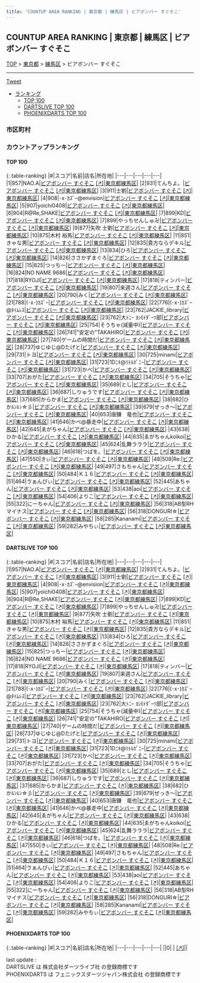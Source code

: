 ```yaml
---
title: 'COUNTUP AREA RANKING | 東京都 | 練馬区 | ビアボンバー すぐそこ'
---
```

## COUNTUP AREA RANKING | 東京都 | 練馬区 | ビアボンバー すぐそこ

[TOP](/darts/rank/) > [東京都](/darts/rank/東京都/) > [練馬区](/darts/rank/東京都/練馬区/) > ビアボンバー すぐそこ

___

<a href="https://twitter.com/share?ref_src=twsrc%5Etfw" data-text="COUNTUP AREA RANKING | 東京都練馬区ビアボンバー すぐそこ" class="twitter-share-button" data-hashtags="DARTSLIVE,PHOENIXDARTS,darts,ダーツ" data-show-count="false">Tweet</a>

* [ランキング](#カウントアップランキング)
    * [TOP 100](#top-100)
    * [DARTSLIVE TOP 100](#dartslive-top-100)
    * [PHOENIXDARTS TOP 100](#phoenixdarts-top-100)

### 市区町村

<ul>

</ul>

### カウントアップランキング

#### TOP 100



{:.table-ranking}
|#|スコア|名前|店名|所在地|
|---|---|---|---|---|
|1|957|<span class="rank-name-dl">NAO.A</span>|<a href="/darts/rank/shops/3293f49c7e494a455f9f3321c1147265.html">ビアボンバー すぐそこ</a> <a href="https://search.dartslive.com/jp/shop/3293f49c7e494a455f9f3321c1147265">[↗]</a>|<a href="/darts/rank/東京都/練馬区">東京都練馬区</a>|
|2|931|<span class="rank-name-dl">てんちよ。</span>|<a href="/darts/rank/shops/3293f49c7e494a455f9f3321c1147265.html">ビアボンバー すぐそこ</a> <a href="https://search.dartslive.com/jp/shop/3293f49c7e494a455f9f3321c1147265">[↗]</a>|<a href="/darts/rank/東京都/練馬区">東京都練馬区</a>|
|3|911|<span class="rank-name-dl">士劉</span>|<a href="/darts/rank/shops/3293f49c7e494a455f9f3321c1147265.html">ビアボンバー すぐそこ</a> <a href="https://search.dartslive.com/jp/shop/3293f49c7e494a455f9f3321c1147265">[↗]</a>|<a href="/darts/rank/東京都/練馬区">東京都練馬区</a>|
|4|908|<span class="rank-name-dl">･x･ｶｽﾞｰ@envision</span>|<a href="/darts/rank/shops/3293f49c7e494a455f9f3321c1147265.html">ビアボンバー すぐそこ</a> <a href="https://search.dartslive.com/jp/shop/3293f49c7e494a455f9f3321c1147265">[↗]</a>|<a href="/darts/rank/東京都/練馬区">東京都練馬区</a>|
|5|907|<span class="rank-name-dl">yoichi0408</span>|<a href="/darts/rank/shops/3293f49c7e494a455f9f3321c1147265.html">ビアボンバー すぐそこ</a> <a href="https://search.dartslive.com/jp/shop/3293f49c7e494a455f9f3321c1147265">[↗]</a>|<a href="/darts/rank/東京都/練馬区">東京都練馬区</a>|
|6|904|<span class="rank-name-dl">R@Re,SHAKE</span>|<a href="/darts/rank/shops/3293f49c7e494a455f9f3321c1147265.html">ビアボンバー すぐそこ</a> <a href="https://search.dartslive.com/jp/shop/3293f49c7e494a455f9f3321c1147265">[↗]</a>|<a href="/darts/rank/東京都/練馬区">東京都練馬区</a>|
|7|899|<span class="rank-name-dl">KD</span>|<a href="/darts/rank/shops/3293f49c7e494a455f9f3321c1147265.html">ビアボンバー すぐそこ</a> <a href="https://search.dartslive.com/jp/shop/3293f49c7e494a455f9f3321c1147265">[↗]</a>|<a href="/darts/rank/東京都/練馬区">東京都練馬区</a>|
|7|899|<span class="rank-name-dl">やっちせんしゅ卍</span>|<a href="/darts/rank/shops/3293f49c7e494a455f9f3321c1147265.html">ビアボンバー すぐそこ</a> <a href="https://search.dartslive.com/jp/shop/3293f49c7e494a455f9f3321c1147265">[↗]</a>|<a href="/darts/rank/東京都/練馬区">東京都練馬区</a>|
|9|877|<span class="rank-name-dl">矢吹 士劉</span>|<a href="/darts/rank/shops/3293f49c7e494a455f9f3321c1147265.html">ビアボンバー すぐそこ</a> <a href="https://search.dartslive.com/jp/shop/3293f49c7e494a455f9f3321c1147265">[↗]</a>|<a href="/darts/rank/東京都/練馬区">東京都練馬区</a>|
|10|875|<span class="rank-name-dl">木村 裕馬</span>|<a href="/darts/rank/shops/3293f49c7e494a455f9f3321c1147265.html">ビアボンバー すぐそこ</a> <a href="https://search.dartslive.com/jp/shop/3293f49c7e494a455f9f3321c1147265">[↗]</a>|<a href="/darts/rank/東京都/練馬区">東京都練馬区</a>|
|11|851|<span class="rank-name-dl">きゃな男</span>|<a href="/darts/rank/shops/3293f49c7e494a455f9f3321c1147265.html">ビアボンバー すぐそこ</a> <a href="https://search.dartslive.com/jp/shop/3293f49c7e494a455f9f3321c1147265">[↗]</a>|<a href="/darts/rank/東京都/練馬区">東京都練馬区</a>|
|12|835|<span class="rank-name-dl">貴方ならデキル</span>|<a href="/darts/rank/shops/3293f49c7e494a455f9f3321c1147265.html">ビアボンバー すぐそこ</a> <a href="https://search.dartslive.com/jp/shop/3293f49c7e494a455f9f3321c1147265">[↗]</a>|<a href="/darts/rank/東京都/練馬区">東京都練馬区</a>|
|13|834|<span class="rank-name-dl">ひろ</span>|<a href="/darts/rank/shops/3293f49c7e494a455f9f3321c1147265.html">ビアボンバー すぐそこ</a> <a href="https://search.dartslive.com/jp/shop/3293f49c7e494a455f9f3321c1147265">[↗]</a>|<a href="/darts/rank/東京都/練馬区">東京都練馬区</a>|
|14|826|<span class="rank-name-dl">ささかずまぐろ</span>|<a href="/darts/rank/shops/3293f49c7e494a455f9f3321c1147265.html">ビアボンバー すぐそこ</a> <a href="https://search.dartslive.com/jp/shop/3293f49c7e494a455f9f3321c1147265">[↗]</a>|<a href="/darts/rank/東京都/練馬区">東京都練馬区</a>|
|15|825|<span class="rank-name-dl">つっちー</span>|<a href="/darts/rank/shops/3293f49c7e494a455f9f3321c1147265.html">ビアボンバー すぐそこ</a> <a href="https://search.dartslive.com/jp/shop/3293f49c7e494a455f9f3321c1147265">[↗]</a>|<a href="/darts/rank/東京都/練馬区">東京都練馬区</a>|
|16|824|<span class="rank-name-dl">NO NAME 9686</span>|<a href="/darts/rank/shops/3293f49c7e494a455f9f3321c1147265.html">ビアボンバー すぐそこ</a> <a href="https://search.dartslive.com/jp/shop/3293f49c7e494a455f9f3321c1147265">[↗]</a>|<a href="/darts/rank/東京都/練馬区">東京都練馬区</a>|
|17|818|<span class="rank-name-dl">RYOJI</span>|<a href="/darts/rank/shops/3293f49c7e494a455f9f3321c1147265.html">ビアボンバー すぐそこ</a> <a href="https://search.dartslive.com/jp/shop/3293f49c7e494a455f9f3321c1147265">[↗]</a>|<a href="/darts/rank/東京都/練馬区">東京都練馬区</a>|
|17|818|<span class="rank-name-dl">ティンバー</span>|<a href="/darts/rank/shops/3293f49c7e494a455f9f3321c1147265.html">ビアボンバー すぐそこ</a> <a href="https://search.dartslive.com/jp/shop/3293f49c7e494a455f9f3321c1147265">[↗]</a>|<a href="/darts/rank/東京都/練馬区">東京都練馬区</a>|
|19|807|<span class="rank-name-dl">来週さん</span>|<a href="/darts/rank/shops/3293f49c7e494a455f9f3321c1147265.html">ビアボンバー すぐそこ</a> <a href="https://search.dartslive.com/jp/shop/3293f49c7e494a455f9f3321c1147265">[↗]</a>|<a href="/darts/rank/東京都/練馬区">東京都練馬区</a>|
|20|790|<span class="rank-name-dl">みく</span>|<a href="/darts/rank/shops/3293f49c7e494a455f9f3321c1147265.html">ビアボンバー すぐそこ</a> <a href="https://search.dartslive.com/jp/shop/3293f49c7e494a455f9f3321c1147265">[↗]</a>|<a href="/darts/rank/東京都/練馬区">東京都練馬区</a>|
|21|788|<span class="rank-name-dl">(･x･)ｶｽﾞｰ</span>|<a href="/darts/rank/shops/3293f49c7e494a455f9f3321c1147265.html">ビアボンバー すぐそこ</a> <a href="https://search.dartslive.com/jp/shop/3293f49c7e494a455f9f3321c1147265">[↗]</a>|<a href="/darts/rank/東京都/練馬区">東京都練馬区</a>|
|22|776|<span class="rank-name-dl">(･x･)ｶｽﾞｰ@ﾀｲﾑﾚｽ</span>|<a href="/darts/rank/shops/3293f49c7e494a455f9f3321c1147265.html">ビアボンバー すぐそこ</a> <a href="https://search.dartslive.com/jp/shop/3293f49c7e494a455f9f3321c1147265">[↗]</a>|<a href="/darts/rank/東京都/練馬区">東京都練馬区</a>|
|23|762|<span class="rank-name-dl">JACKIE_library</span>|<a href="/darts/rank/shops/3293f49c7e494a455f9f3321c1147265.html">ビアボンバー すぐそこ</a> <a href="https://search.dartslive.com/jp/shop/3293f49c7e494a455f9f3321c1147265">[↗]</a>|<a href="/darts/rank/東京都/練馬区">東京都練馬区</a>|
|23|762|<span class="rank-name-dl">大ﾄﾆｰ ﾖｼﾓﾄﾀﾞｰﾂ部</span>|<a href="/darts/rank/shops/3293f49c7e494a455f9f3321c1147265.html">ビアボンバー すぐそこ</a> <a href="https://search.dartslive.com/jp/shop/3293f49c7e494a455f9f3321c1147265">[↗]</a>|<a href="/darts/rank/東京都/練馬区">東京都練馬区</a>|
|25|754|<span class="rank-name-dl">そうちゃ(減量中)</span>|<a href="/darts/rank/shops/3293f49c7e494a455f9f3321c1147265.html">ビアボンバー すぐそこ</a> <a href="https://search.dartslive.com/jp/shop/3293f49c7e494a455f9f3321c1147265">[↗]</a>|<a href="/darts/rank/東京都/練馬区">東京都練馬区</a>|
|26|741|<span class="rank-name-dl">&quot;安定の&quot;TAKAHIRO</span>|<a href="/darts/rank/shops/3293f49c7e494a455f9f3321c1147265.html">ビアボンバー すぐそこ</a> <a href="https://search.dartslive.com/jp/shop/3293f49c7e494a455f9f3321c1147265">[↗]</a>|<a href="/darts/rank/東京都/練馬区">東京都練馬区</a>|
|27|740|<span class="rank-name-dl">ゲームの時間だ</span>|<a href="/darts/rank/shops/3293f49c7e494a455f9f3321c1147265.html">ビアボンバー すぐそこ</a> <a href="https://search.dartslive.com/jp/shop/3293f49c7e494a455f9f3321c1147265">[↗]</a>|<a href="/darts/rank/東京都/練馬区">東京都練馬区</a>|
|28|737|<span class="rank-name-dl">ゆじゆじ@Dたげと</span>|<a href="/darts/rank/shops/3293f49c7e494a455f9f3321c1147265.html">ビアボンバー すぐそこ</a> <a href="https://search.dartslive.com/jp/shop/3293f49c7e494a455f9f3321c1147265">[↗]</a>|<a href="/darts/rank/東京都/練馬区">東京都練馬区</a>|
|29|731|<span class="rank-name-dl">トヨ</span>|<a href="/darts/rank/shops/3293f49c7e494a455f9f3321c1147265.html">ビアボンバー すぐそこ</a> <a href="https://search.dartslive.com/jp/shop/3293f49c7e494a455f9f3321c1147265">[↗]</a>|<a href="/darts/rank/東京都/練馬区">東京都練馬区</a>|
|30|725|<span class="rank-name-dl">minami</span>|<a href="/darts/rank/shops/3293f49c7e494a455f9f3321c1147265.html">ビアボンバー すぐそこ</a> <a href="https://search.dartslive.com/jp/shop/3293f49c7e494a455f9f3321c1147265">[↗]</a>|<a href="/darts/rank/東京都/練馬区">東京都練馬区</a>|
|31|723|<span class="rank-name-dl">1Dﾆｷ@ﾘﾄﾙﾎﾟﾆｰ</span>|<a href="/darts/rank/shops/3293f49c7e494a455f9f3321c1147265.html">ビアボンバー すぐそこ</a> <a href="https://search.dartslive.com/jp/shop/3293f49c7e494a455f9f3321c1147265">[↗]</a>|<a href="/darts/rank/東京都/練馬区">東京都練馬区</a>|
|31|723|<span class="rank-name-dl">かべ</span>|<a href="/darts/rank/shops/3293f49c7e494a455f9f3321c1147265.html">ビアボンバー すぐそこ</a> <a href="https://search.dartslive.com/jp/shop/3293f49c7e494a455f9f3321c1147265">[↗]</a>|<a href="/darts/rank/東京都/練馬区">東京都練馬区</a>|
|33|707|<span class="rank-name-dl">おがた</span>|<a href="/darts/rank/shops/3293f49c7e494a455f9f3321c1147265.html">ビアボンバー すぐそこ</a> <a href="https://search.dartslive.com/jp/shop/3293f49c7e494a455f9f3321c1147265">[↗]</a>|<a href="/darts/rank/東京都/練馬区">東京都練馬区</a>|
|34|705|<span class="rank-name-dl">そうちゃ</span>|<a href="/darts/rank/shops/3293f49c7e494a455f9f3321c1147265.html">ビアボンバー すぐそこ</a> <a href="https://search.dartslive.com/jp/shop/3293f49c7e494a455f9f3321c1147265">[↗]</a>|<a href="/darts/rank/東京都/練馬区">東京都練馬区</a>|
|35|689|<span class="rank-name-dl">とし</span>|<a href="/darts/rank/shops/3293f49c7e494a455f9f3321c1147265.html">ビアボンバー すぐそこ</a> <a href="https://search.dartslive.com/jp/shop/3293f49c7e494a455f9f3321c1147265">[↗]</a>|<a href="/darts/rank/東京都/練馬区">東京都練馬区</a>|
|36|687|<span class="rank-name-dl">しりゅうです</span>|<a href="/darts/rank/shops/3293f49c7e494a455f9f3321c1147265.html">ビアボンバー すぐそこ</a> <a href="https://search.dartslive.com/jp/shop/3293f49c7e494a455f9f3321c1147265">[↗]</a>|<a href="/darts/rank/東京都/練馬区">東京都練馬区</a>|
|37|685|<span class="rank-name-dl">からかま</span>|<a href="/darts/rank/shops/3293f49c7e494a455f9f3321c1147265.html">ビアボンバー すぐそこ</a> <a href="https://search.dartslive.com/jp/shop/3293f49c7e494a455f9f3321c1147265">[↗]</a>|<a href="/darts/rank/東京都/練馬区">東京都練馬区</a>|
|38|682|<span class="rank-name-dl">ひかﾙﾝﾙﾝ☆彡</span>|<a href="/darts/rank/shops/3293f49c7e494a455f9f3321c1147265.html">ビアボンバー すぐそこ</a> <a href="https://search.dartslive.com/jp/shop/3293f49c7e494a455f9f3321c1147265">[↗]</a>|<a href="/darts/rank/東京都/練馬区">東京都練馬区</a>|
|39|679|<span class="rank-name-dl">ぜっき〜</span>|<a href="/darts/rank/shops/3293f49c7e494a455f9f3321c1147265.html">ビアボンバー すぐそこ</a> <a href="https://search.dartslive.com/jp/shop/3293f49c7e494a455f9f3321c1147265">[↗]</a>|<a href="/darts/rank/東京都/練馬区">東京都練馬区</a>|
|40|653|<span class="rank-name-dl">唐鎌　竜也</span>|<a href="/darts/rank/shops/3293f49c7e494a455f9f3321c1147265.html">ビアボンバー すぐそこ</a> <a href="https://search.dartslive.com/jp/shop/3293f49c7e494a455f9f3321c1147265">[↗]</a>|<a href="/darts/rank/東京都/練馬区">東京都練馬区</a>|
|41|646|<span class="rank-name-dl">かべ@暴走中</span>|<a href="/darts/rank/shops/3293f49c7e494a455f9f3321c1147265.html">ビアボンバー すぐそこ</a> <a href="https://search.dartslive.com/jp/shop/3293f49c7e494a455f9f3321c1147265">[↗]</a>|<a href="/darts/rank/東京都/練馬区">東京都練馬区</a>|
|42|645|<span class="rank-name-dl">ゑがちゃん</span>|<a href="/darts/rank/shops/3293f49c7e494a455f9f3321c1147265.html">ビアボンバー すぐそこ</a> <a href="https://search.dartslive.com/jp/shop/3293f49c7e494a455f9f3321c1147265">[↗]</a>|<a href="/darts/rank/東京都/練馬区">東京都練馬区</a>|
|43|638|<span class="rank-name-dl">ひかる</span>|<a href="/darts/rank/shops/3293f49c7e494a455f9f3321c1147265.html">ビアボンバー すぐそこ</a> <a href="https://search.dartslive.com/jp/shop/3293f49c7e494a455f9f3321c1147265">[↗]</a>|<a href="/darts/rank/東京都/練馬区">東京都練馬区</a>|
|44|635|<span class="rank-name-dl">ゑがちゃんkoikoi</span>|<a href="/darts/rank/shops/3293f49c7e494a455f9f3321c1147265.html">ビアボンバー すぐそこ</a> <a href="https://search.dartslive.com/jp/shop/3293f49c7e494a455f9f3321c1147265">[↗]</a>|<a href="/darts/rank/東京都/練馬区">東京都練馬区</a>|
|45|624|<span class="rank-name-dl">乱舞ラララ</span>|<a href="/darts/rank/shops/3293f49c7e494a455f9f3321c1147265.html">ビアボンバー すぐそこ</a> <a href="https://search.dartslive.com/jp/shop/3293f49c7e494a455f9f3321c1147265">[↗]</a>|<a href="/darts/rank/東京都/練馬区">東京都練馬区</a>|
|46|618|<span class="rank-name-dl">つばを。</span>|<a href="/darts/rank/shops/3293f49c7e494a455f9f3321c1147265.html">ビアボンバー すぐそこ</a> <a href="https://search.dartslive.com/jp/shop/3293f49c7e494a455f9f3321c1147265">[↗]</a>|<a href="/darts/rank/東京都/練馬区">東京都練馬区</a>|
|47|550|<span class="rank-name-dl">きぃ</span>|<a href="/darts/rank/shops/3293f49c7e494a455f9f3321c1147265.html">ビアボンバー すぐそこ</a> <a href="https://search.dartslive.com/jp/shop/3293f49c7e494a455f9f3321c1147265">[↗]</a>|<a href="/darts/rank/東京都/練馬区">東京都練馬区</a>|
|48|508|<span class="rank-name-dl">Re:</span>|<a href="/darts/rank/shops/3293f49c7e494a455f9f3321c1147265.html">ビアボンバー すぐそこ</a> <a href="https://search.dartslive.com/jp/shop/3293f49c7e494a455f9f3321c1147265">[↗]</a>|<a href="/darts/rank/東京都/練馬区">東京都練馬区</a>|
|49|497|<span class="rank-name-dl">さもちゃん</span>|<a href="/darts/rank/shops/3293f49c7e494a455f9f3321c1147265.html">ビアボンバー すぐそこ</a> <a href="https://search.dartslive.com/jp/shop/3293f49c7e494a455f9f3321c1147265">[↗]</a>|<a href="/darts/rank/東京都/練馬区">東京都練馬区</a>|
|50|484|<span class="rank-name-dl">Ｋ１６</span>|<a href="/darts/rank/shops/3293f49c7e494a455f9f3321c1147265.html">ビアボンバー すぐそこ</a> <a href="https://search.dartslive.com/jp/shop/3293f49c7e494a455f9f3321c1147265">[↗]</a>|<a href="/darts/rank/東京都/練馬区">東京都練馬区</a>|
|51|464|<span class="rank-name-dl">ゔぁんぴぃ</span>|<a href="/darts/rank/shops/3293f49c7e494a455f9f3321c1147265.html">ビアボンバー すぐそこ</a> <a href="https://search.dartslive.com/jp/shop/3293f49c7e494a455f9f3321c1147265">[↗]</a>|<a href="/darts/rank/東京都/練馬区">東京都練馬区</a>|
|52|445|<span class="rank-name-dl">あちゃん</span>|<a href="/darts/rank/shops/3293f49c7e494a455f9f3321c1147265.html">ビアボンバー すぐそこ</a> <a href="https://search.dartslive.com/jp/shop/3293f49c7e494a455f9f3321c1147265">[↗]</a>|<a href="/darts/rank/東京都/練馬区">東京都練馬区</a>|
|53|438|<span class="rank-name-dl">aoi</span>|<a href="/darts/rank/shops/3293f49c7e494a455f9f3321c1147265.html">ビアボンバー すぐそこ</a> <a href="https://search.dartslive.com/jp/shop/3293f49c7e494a455f9f3321c1147265">[↗]</a>|<a href="/darts/rank/東京都/練馬区">東京都練馬区</a>|
|54|406|<span class="rank-name-dl">よりこ</span>|<a href="/darts/rank/shops/3293f49c7e494a455f9f3321c1147265.html">ビアボンバー すぐそこ</a> <a href="https://search.dartslive.com/jp/shop/3293f49c7e494a455f9f3321c1147265">[↗]</a>|<a href="/darts/rank/東京都/練馬区">東京都練馬区</a>|
|55|322|<span class="rank-name-dl">にーちゃん</span>|<a href="/darts/rank/shops/3293f49c7e494a455f9f3321c1147265.html">ビアボンバー すぐそこ</a> <a href="https://search.dartslive.com/jp/shop/3293f49c7e494a455f9f3321c1147265">[↗]</a>|<a href="/darts/rank/東京都/練馬区">東京都練馬区</a>|
|56|318|<span class="rank-name-dl">AB型RHマイナス</span>|<a href="/darts/rank/shops/3293f49c7e494a455f9f3321c1147265.html">ビアボンバー すぐそこ</a> <a href="https://search.dartslive.com/jp/shop/3293f49c7e494a455f9f3321c1147265">[↗]</a>|<a href="/darts/rank/東京都/練馬区">東京都練馬区</a>|
|56|318|<span class="rank-name-dl">DONGURI☆</span>|<a href="/darts/rank/shops/3293f49c7e494a455f9f3321c1147265.html">ビアボンバー すぐそこ</a> <a href="https://search.dartslive.com/jp/shop/3293f49c7e494a455f9f3321c1147265">[↗]</a>|<a href="/darts/rank/東京都/練馬区">東京都練馬区</a>|
|58|285|<span class="rank-name-dl">Kananami</span>|<a href="/darts/rank/shops/3293f49c7e494a455f9f3321c1147265.html">ビアボンバー すぐそこ</a> <a href="https://search.dartslive.com/jp/shop/3293f49c7e494a455f9f3321c1147265">[↗]</a>|<a href="/darts/rank/東京都/練馬区">東京都練馬区</a>|
|59|282|<span class="rank-name-dl">みやちぃ</span>|<a href="/darts/rank/shops/3293f49c7e494a455f9f3321c1147265.html">ビアボンバー すぐそこ</a> <a href="https://search.dartslive.com/jp/shop/3293f49c7e494a455f9f3321c1147265">[↗]</a>|<a href="/darts/rank/東京都/練馬区">東京都練馬区</a>|


#### DARTSLIVE TOP 100



{:.table-ranking}
|#|スコア|名前|店名|所在地|
|---|---|---|---|---|
|1|957|<span class="rank-name-dl">NAO.A</span>|<a href="/darts/rank/shops/3293f49c7e494a455f9f3321c1147265.html">ビアボンバー すぐそこ</a> <a href="https://search.dartslive.com/jp/shop/3293f49c7e494a455f9f3321c1147265">[↗]</a>|<a href="/darts/rank/東京都/練馬区">東京都練馬区</a>|
|2|931|<span class="rank-name-dl">てんちよ。</span>|<a href="/darts/rank/shops/3293f49c7e494a455f9f3321c1147265.html">ビアボンバー すぐそこ</a> <a href="https://search.dartslive.com/jp/shop/3293f49c7e494a455f9f3321c1147265">[↗]</a>|<a href="/darts/rank/東京都/練馬区">東京都練馬区</a>|
|3|911|<span class="rank-name-dl">士劉</span>|<a href="/darts/rank/shops/3293f49c7e494a455f9f3321c1147265.html">ビアボンバー すぐそこ</a> <a href="https://search.dartslive.com/jp/shop/3293f49c7e494a455f9f3321c1147265">[↗]</a>|<a href="/darts/rank/東京都/練馬区">東京都練馬区</a>|
|4|908|<span class="rank-name-dl">･x･ｶｽﾞｰ@envision</span>|<a href="/darts/rank/shops/3293f49c7e494a455f9f3321c1147265.html">ビアボンバー すぐそこ</a> <a href="https://search.dartslive.com/jp/shop/3293f49c7e494a455f9f3321c1147265">[↗]</a>|<a href="/darts/rank/東京都/練馬区">東京都練馬区</a>|
|5|907|<span class="rank-name-dl">yoichi0408</span>|<a href="/darts/rank/shops/3293f49c7e494a455f9f3321c1147265.html">ビアボンバー すぐそこ</a> <a href="https://search.dartslive.com/jp/shop/3293f49c7e494a455f9f3321c1147265">[↗]</a>|<a href="/darts/rank/東京都/練馬区">東京都練馬区</a>|
|6|904|<span class="rank-name-dl">R@Re,SHAKE</span>|<a href="/darts/rank/shops/3293f49c7e494a455f9f3321c1147265.html">ビアボンバー すぐそこ</a> <a href="https://search.dartslive.com/jp/shop/3293f49c7e494a455f9f3321c1147265">[↗]</a>|<a href="/darts/rank/東京都/練馬区">東京都練馬区</a>|
|7|899|<span class="rank-name-dl">KD</span>|<a href="/darts/rank/shops/3293f49c7e494a455f9f3321c1147265.html">ビアボンバー すぐそこ</a> <a href="https://search.dartslive.com/jp/shop/3293f49c7e494a455f9f3321c1147265">[↗]</a>|<a href="/darts/rank/東京都/練馬区">東京都練馬区</a>|
|7|899|<span class="rank-name-dl">やっちせんしゅ卍</span>|<a href="/darts/rank/shops/3293f49c7e494a455f9f3321c1147265.html">ビアボンバー すぐそこ</a> <a href="https://search.dartslive.com/jp/shop/3293f49c7e494a455f9f3321c1147265">[↗]</a>|<a href="/darts/rank/東京都/練馬区">東京都練馬区</a>|
|9|877|<span class="rank-name-dl">矢吹 士劉</span>|<a href="/darts/rank/shops/3293f49c7e494a455f9f3321c1147265.html">ビアボンバー すぐそこ</a> <a href="https://search.dartslive.com/jp/shop/3293f49c7e494a455f9f3321c1147265">[↗]</a>|<a href="/darts/rank/東京都/練馬区">東京都練馬区</a>|
|10|875|<span class="rank-name-dl">木村 裕馬</span>|<a href="/darts/rank/shops/3293f49c7e494a455f9f3321c1147265.html">ビアボンバー すぐそこ</a> <a href="https://search.dartslive.com/jp/shop/3293f49c7e494a455f9f3321c1147265">[↗]</a>|<a href="/darts/rank/東京都/練馬区">東京都練馬区</a>|
|11|851|<span class="rank-name-dl">きゃな男</span>|<a href="/darts/rank/shops/3293f49c7e494a455f9f3321c1147265.html">ビアボンバー すぐそこ</a> <a href="https://search.dartslive.com/jp/shop/3293f49c7e494a455f9f3321c1147265">[↗]</a>|<a href="/darts/rank/東京都/練馬区">東京都練馬区</a>|
|12|835|<span class="rank-name-dl">貴方ならデキル</span>|<a href="/darts/rank/shops/3293f49c7e494a455f9f3321c1147265.html">ビアボンバー すぐそこ</a> <a href="https://search.dartslive.com/jp/shop/3293f49c7e494a455f9f3321c1147265">[↗]</a>|<a href="/darts/rank/東京都/練馬区">東京都練馬区</a>|
|13|834|<span class="rank-name-dl">ひろ</span>|<a href="/darts/rank/shops/3293f49c7e494a455f9f3321c1147265.html">ビアボンバー すぐそこ</a> <a href="https://search.dartslive.com/jp/shop/3293f49c7e494a455f9f3321c1147265">[↗]</a>|<a href="/darts/rank/東京都/練馬区">東京都練馬区</a>|
|14|826|<span class="rank-name-dl">ささかずまぐろ</span>|<a href="/darts/rank/shops/3293f49c7e494a455f9f3321c1147265.html">ビアボンバー すぐそこ</a> <a href="https://search.dartslive.com/jp/shop/3293f49c7e494a455f9f3321c1147265">[↗]</a>|<a href="/darts/rank/東京都/練馬区">東京都練馬区</a>|
|15|825|<span class="rank-name-dl">つっちー</span>|<a href="/darts/rank/shops/3293f49c7e494a455f9f3321c1147265.html">ビアボンバー すぐそこ</a> <a href="https://search.dartslive.com/jp/shop/3293f49c7e494a455f9f3321c1147265">[↗]</a>|<a href="/darts/rank/東京都/練馬区">東京都練馬区</a>|
|16|824|<span class="rank-name-dl">NO NAME 9686</span>|<a href="/darts/rank/shops/3293f49c7e494a455f9f3321c1147265.html">ビアボンバー すぐそこ</a> <a href="https://search.dartslive.com/jp/shop/3293f49c7e494a455f9f3321c1147265">[↗]</a>|<a href="/darts/rank/東京都/練馬区">東京都練馬区</a>|
|17|818|<span class="rank-name-dl">RYOJI</span>|<a href="/darts/rank/shops/3293f49c7e494a455f9f3321c1147265.html">ビアボンバー すぐそこ</a> <a href="https://search.dartslive.com/jp/shop/3293f49c7e494a455f9f3321c1147265">[↗]</a>|<a href="/darts/rank/東京都/練馬区">東京都練馬区</a>|
|17|818|<span class="rank-name-dl">ティンバー</span>|<a href="/darts/rank/shops/3293f49c7e494a455f9f3321c1147265.html">ビアボンバー すぐそこ</a> <a href="https://search.dartslive.com/jp/shop/3293f49c7e494a455f9f3321c1147265">[↗]</a>|<a href="/darts/rank/東京都/練馬区">東京都練馬区</a>|
|19|807|<span class="rank-name-dl">来週さん</span>|<a href="/darts/rank/shops/3293f49c7e494a455f9f3321c1147265.html">ビアボンバー すぐそこ</a> <a href="https://search.dartslive.com/jp/shop/3293f49c7e494a455f9f3321c1147265">[↗]</a>|<a href="/darts/rank/東京都/練馬区">東京都練馬区</a>|
|20|790|<span class="rank-name-dl">みく</span>|<a href="/darts/rank/shops/3293f49c7e494a455f9f3321c1147265.html">ビアボンバー すぐそこ</a> <a href="https://search.dartslive.com/jp/shop/3293f49c7e494a455f9f3321c1147265">[↗]</a>|<a href="/darts/rank/東京都/練馬区">東京都練馬区</a>|
|21|788|<span class="rank-name-dl">(･x･)ｶｽﾞｰ</span>|<a href="/darts/rank/shops/3293f49c7e494a455f9f3321c1147265.html">ビアボンバー すぐそこ</a> <a href="https://search.dartslive.com/jp/shop/3293f49c7e494a455f9f3321c1147265">[↗]</a>|<a href="/darts/rank/東京都/練馬区">東京都練馬区</a>|
|22|776|<span class="rank-name-dl">(･x･)ｶｽﾞｰ@ﾀｲﾑﾚｽ</span>|<a href="/darts/rank/shops/3293f49c7e494a455f9f3321c1147265.html">ビアボンバー すぐそこ</a> <a href="https://search.dartslive.com/jp/shop/3293f49c7e494a455f9f3321c1147265">[↗]</a>|<a href="/darts/rank/東京都/練馬区">東京都練馬区</a>|
|23|762|<span class="rank-name-dl">JACKIE_library</span>|<a href="/darts/rank/shops/3293f49c7e494a455f9f3321c1147265.html">ビアボンバー すぐそこ</a> <a href="https://search.dartslive.com/jp/shop/3293f49c7e494a455f9f3321c1147265">[↗]</a>|<a href="/darts/rank/東京都/練馬区">東京都練馬区</a>|
|23|762|<span class="rank-name-dl">大ﾄﾆｰ ﾖｼﾓﾄﾀﾞｰﾂ部</span>|<a href="/darts/rank/shops/3293f49c7e494a455f9f3321c1147265.html">ビアボンバー すぐそこ</a> <a href="https://search.dartslive.com/jp/shop/3293f49c7e494a455f9f3321c1147265">[↗]</a>|<a href="/darts/rank/東京都/練馬区">東京都練馬区</a>|
|25|754|<span class="rank-name-dl">そうちゃ(減量中)</span>|<a href="/darts/rank/shops/3293f49c7e494a455f9f3321c1147265.html">ビアボンバー すぐそこ</a> <a href="https://search.dartslive.com/jp/shop/3293f49c7e494a455f9f3321c1147265">[↗]</a>|<a href="/darts/rank/東京都/練馬区">東京都練馬区</a>|
|26|741|<span class="rank-name-dl">&quot;安定の&quot;TAKAHIRO</span>|<a href="/darts/rank/shops/3293f49c7e494a455f9f3321c1147265.html">ビアボンバー すぐそこ</a> <a href="https://search.dartslive.com/jp/shop/3293f49c7e494a455f9f3321c1147265">[↗]</a>|<a href="/darts/rank/東京都/練馬区">東京都練馬区</a>|
|27|740|<span class="rank-name-dl">ゲームの時間だ</span>|<a href="/darts/rank/shops/3293f49c7e494a455f9f3321c1147265.html">ビアボンバー すぐそこ</a> <a href="https://search.dartslive.com/jp/shop/3293f49c7e494a455f9f3321c1147265">[↗]</a>|<a href="/darts/rank/東京都/練馬区">東京都練馬区</a>|
|28|737|<span class="rank-name-dl">ゆじゆじ@Dたげと</span>|<a href="/darts/rank/shops/3293f49c7e494a455f9f3321c1147265.html">ビアボンバー すぐそこ</a> <a href="https://search.dartslive.com/jp/shop/3293f49c7e494a455f9f3321c1147265">[↗]</a>|<a href="/darts/rank/東京都/練馬区">東京都練馬区</a>|
|29|731|<span class="rank-name-dl">トヨ</span>|<a href="/darts/rank/shops/3293f49c7e494a455f9f3321c1147265.html">ビアボンバー すぐそこ</a> <a href="https://search.dartslive.com/jp/shop/3293f49c7e494a455f9f3321c1147265">[↗]</a>|<a href="/darts/rank/東京都/練馬区">東京都練馬区</a>|
|30|725|<span class="rank-name-dl">minami</span>|<a href="/darts/rank/shops/3293f49c7e494a455f9f3321c1147265.html">ビアボンバー すぐそこ</a> <a href="https://search.dartslive.com/jp/shop/3293f49c7e494a455f9f3321c1147265">[↗]</a>|<a href="/darts/rank/東京都/練馬区">東京都練馬区</a>|
|31|723|<span class="rank-name-dl">1Dﾆｷ@ﾘﾄﾙﾎﾟﾆｰ</span>|<a href="/darts/rank/shops/3293f49c7e494a455f9f3321c1147265.html">ビアボンバー すぐそこ</a> <a href="https://search.dartslive.com/jp/shop/3293f49c7e494a455f9f3321c1147265">[↗]</a>|<a href="/darts/rank/東京都/練馬区">東京都練馬区</a>|
|31|723|<span class="rank-name-dl">かべ</span>|<a href="/darts/rank/shops/3293f49c7e494a455f9f3321c1147265.html">ビアボンバー すぐそこ</a> <a href="https://search.dartslive.com/jp/shop/3293f49c7e494a455f9f3321c1147265">[↗]</a>|<a href="/darts/rank/東京都/練馬区">東京都練馬区</a>|
|33|707|<span class="rank-name-dl">おがた</span>|<a href="/darts/rank/shops/3293f49c7e494a455f9f3321c1147265.html">ビアボンバー すぐそこ</a> <a href="https://search.dartslive.com/jp/shop/3293f49c7e494a455f9f3321c1147265">[↗]</a>|<a href="/darts/rank/東京都/練馬区">東京都練馬区</a>|
|34|705|<span class="rank-name-dl">そうちゃ</span>|<a href="/darts/rank/shops/3293f49c7e494a455f9f3321c1147265.html">ビアボンバー すぐそこ</a> <a href="https://search.dartslive.com/jp/shop/3293f49c7e494a455f9f3321c1147265">[↗]</a>|<a href="/darts/rank/東京都/練馬区">東京都練馬区</a>|
|35|689|<span class="rank-name-dl">とし</span>|<a href="/darts/rank/shops/3293f49c7e494a455f9f3321c1147265.html">ビアボンバー すぐそこ</a> <a href="https://search.dartslive.com/jp/shop/3293f49c7e494a455f9f3321c1147265">[↗]</a>|<a href="/darts/rank/東京都/練馬区">東京都練馬区</a>|
|36|687|<span class="rank-name-dl">しりゅうです</span>|<a href="/darts/rank/shops/3293f49c7e494a455f9f3321c1147265.html">ビアボンバー すぐそこ</a> <a href="https://search.dartslive.com/jp/shop/3293f49c7e494a455f9f3321c1147265">[↗]</a>|<a href="/darts/rank/東京都/練馬区">東京都練馬区</a>|
|37|685|<span class="rank-name-dl">からかま</span>|<a href="/darts/rank/shops/3293f49c7e494a455f9f3321c1147265.html">ビアボンバー すぐそこ</a> <a href="https://search.dartslive.com/jp/shop/3293f49c7e494a455f9f3321c1147265">[↗]</a>|<a href="/darts/rank/東京都/練馬区">東京都練馬区</a>|
|38|682|<span class="rank-name-dl">ひかﾙﾝﾙﾝ☆彡</span>|<a href="/darts/rank/shops/3293f49c7e494a455f9f3321c1147265.html">ビアボンバー すぐそこ</a> <a href="https://search.dartslive.com/jp/shop/3293f49c7e494a455f9f3321c1147265">[↗]</a>|<a href="/darts/rank/東京都/練馬区">東京都練馬区</a>|
|39|679|<span class="rank-name-dl">ぜっき〜</span>|<a href="/darts/rank/shops/3293f49c7e494a455f9f3321c1147265.html">ビアボンバー すぐそこ</a> <a href="https://search.dartslive.com/jp/shop/3293f49c7e494a455f9f3321c1147265">[↗]</a>|<a href="/darts/rank/東京都/練馬区">東京都練馬区</a>|
|40|653|<span class="rank-name-dl">唐鎌　竜也</span>|<a href="/darts/rank/shops/3293f49c7e494a455f9f3321c1147265.html">ビアボンバー すぐそこ</a> <a href="https://search.dartslive.com/jp/shop/3293f49c7e494a455f9f3321c1147265">[↗]</a>|<a href="/darts/rank/東京都/練馬区">東京都練馬区</a>|
|41|646|<span class="rank-name-dl">かべ@暴走中</span>|<a href="/darts/rank/shops/3293f49c7e494a455f9f3321c1147265.html">ビアボンバー すぐそこ</a> <a href="https://search.dartslive.com/jp/shop/3293f49c7e494a455f9f3321c1147265">[↗]</a>|<a href="/darts/rank/東京都/練馬区">東京都練馬区</a>|
|42|645|<span class="rank-name-dl">ゑがちゃん</span>|<a href="/darts/rank/shops/3293f49c7e494a455f9f3321c1147265.html">ビアボンバー すぐそこ</a> <a href="https://search.dartslive.com/jp/shop/3293f49c7e494a455f9f3321c1147265">[↗]</a>|<a href="/darts/rank/東京都/練馬区">東京都練馬区</a>|
|43|638|<span class="rank-name-dl">ひかる</span>|<a href="/darts/rank/shops/3293f49c7e494a455f9f3321c1147265.html">ビアボンバー すぐそこ</a> <a href="https://search.dartslive.com/jp/shop/3293f49c7e494a455f9f3321c1147265">[↗]</a>|<a href="/darts/rank/東京都/練馬区">東京都練馬区</a>|
|44|635|<span class="rank-name-dl">ゑがちゃんkoikoi</span>|<a href="/darts/rank/shops/3293f49c7e494a455f9f3321c1147265.html">ビアボンバー すぐそこ</a> <a href="https://search.dartslive.com/jp/shop/3293f49c7e494a455f9f3321c1147265">[↗]</a>|<a href="/darts/rank/東京都/練馬区">東京都練馬区</a>|
|45|624|<span class="rank-name-dl">乱舞ラララ</span>|<a href="/darts/rank/shops/3293f49c7e494a455f9f3321c1147265.html">ビアボンバー すぐそこ</a> <a href="https://search.dartslive.com/jp/shop/3293f49c7e494a455f9f3321c1147265">[↗]</a>|<a href="/darts/rank/東京都/練馬区">東京都練馬区</a>|
|46|618|<span class="rank-name-dl">つばを。</span>|<a href="/darts/rank/shops/3293f49c7e494a455f9f3321c1147265.html">ビアボンバー すぐそこ</a> <a href="https://search.dartslive.com/jp/shop/3293f49c7e494a455f9f3321c1147265">[↗]</a>|<a href="/darts/rank/東京都/練馬区">東京都練馬区</a>|
|47|550|<span class="rank-name-dl">きぃ</span>|<a href="/darts/rank/shops/3293f49c7e494a455f9f3321c1147265.html">ビアボンバー すぐそこ</a> <a href="https://search.dartslive.com/jp/shop/3293f49c7e494a455f9f3321c1147265">[↗]</a>|<a href="/darts/rank/東京都/練馬区">東京都練馬区</a>|
|48|508|<span class="rank-name-dl">Re:</span>|<a href="/darts/rank/shops/3293f49c7e494a455f9f3321c1147265.html">ビアボンバー すぐそこ</a> <a href="https://search.dartslive.com/jp/shop/3293f49c7e494a455f9f3321c1147265">[↗]</a>|<a href="/darts/rank/東京都/練馬区">東京都練馬区</a>|
|49|497|<span class="rank-name-dl">さもちゃん</span>|<a href="/darts/rank/shops/3293f49c7e494a455f9f3321c1147265.html">ビアボンバー すぐそこ</a> <a href="https://search.dartslive.com/jp/shop/3293f49c7e494a455f9f3321c1147265">[↗]</a>|<a href="/darts/rank/東京都/練馬区">東京都練馬区</a>|
|50|484|<span class="rank-name-dl">Ｋ１６</span>|<a href="/darts/rank/shops/3293f49c7e494a455f9f3321c1147265.html">ビアボンバー すぐそこ</a> <a href="https://search.dartslive.com/jp/shop/3293f49c7e494a455f9f3321c1147265">[↗]</a>|<a href="/darts/rank/東京都/練馬区">東京都練馬区</a>|
|51|464|<span class="rank-name-dl">ゔぁんぴぃ</span>|<a href="/darts/rank/shops/3293f49c7e494a455f9f3321c1147265.html">ビアボンバー すぐそこ</a> <a href="https://search.dartslive.com/jp/shop/3293f49c7e494a455f9f3321c1147265">[↗]</a>|<a href="/darts/rank/東京都/練馬区">東京都練馬区</a>|
|52|445|<span class="rank-name-dl">あちゃん</span>|<a href="/darts/rank/shops/3293f49c7e494a455f9f3321c1147265.html">ビアボンバー すぐそこ</a> <a href="https://search.dartslive.com/jp/shop/3293f49c7e494a455f9f3321c1147265">[↗]</a>|<a href="/darts/rank/東京都/練馬区">東京都練馬区</a>|
|53|438|<span class="rank-name-dl">aoi</span>|<a href="/darts/rank/shops/3293f49c7e494a455f9f3321c1147265.html">ビアボンバー すぐそこ</a> <a href="https://search.dartslive.com/jp/shop/3293f49c7e494a455f9f3321c1147265">[↗]</a>|<a href="/darts/rank/東京都/練馬区">東京都練馬区</a>|
|54|406|<span class="rank-name-dl">よりこ</span>|<a href="/darts/rank/shops/3293f49c7e494a455f9f3321c1147265.html">ビアボンバー すぐそこ</a> <a href="https://search.dartslive.com/jp/shop/3293f49c7e494a455f9f3321c1147265">[↗]</a>|<a href="/darts/rank/東京都/練馬区">東京都練馬区</a>|
|55|322|<span class="rank-name-dl">にーちゃん</span>|<a href="/darts/rank/shops/3293f49c7e494a455f9f3321c1147265.html">ビアボンバー すぐそこ</a> <a href="https://search.dartslive.com/jp/shop/3293f49c7e494a455f9f3321c1147265">[↗]</a>|<a href="/darts/rank/東京都/練馬区">東京都練馬区</a>|
|56|318|<span class="rank-name-dl">AB型RHマイナス</span>|<a href="/darts/rank/shops/3293f49c7e494a455f9f3321c1147265.html">ビアボンバー すぐそこ</a> <a href="https://search.dartslive.com/jp/shop/3293f49c7e494a455f9f3321c1147265">[↗]</a>|<a href="/darts/rank/東京都/練馬区">東京都練馬区</a>|
|56|318|<span class="rank-name-dl">DONGURI☆</span>|<a href="/darts/rank/shops/3293f49c7e494a455f9f3321c1147265.html">ビアボンバー すぐそこ</a> <a href="https://search.dartslive.com/jp/shop/3293f49c7e494a455f9f3321c1147265">[↗]</a>|<a href="/darts/rank/東京都/練馬区">東京都練馬区</a>|
|58|285|<span class="rank-name-dl">Kananami</span>|<a href="/darts/rank/shops/3293f49c7e494a455f9f3321c1147265.html">ビアボンバー すぐそこ</a> <a href="https://search.dartslive.com/jp/shop/3293f49c7e494a455f9f3321c1147265">[↗]</a>|<a href="/darts/rank/東京都/練馬区">東京都練馬区</a>|
|59|282|<span class="rank-name-dl">みやちぃ</span>|<a href="/darts/rank/shops/3293f49c7e494a455f9f3321c1147265.html">ビアボンバー すぐそこ</a> <a href="https://search.dartslive.com/jp/shop/3293f49c7e494a455f9f3321c1147265">[↗]</a>|<a href="/darts/rank/東京都/練馬区">東京都練馬区</a>|


#### PHOENIXDARTS TOP 100



{:.table-ranking}
|#|スコア|名前|店名|所在地|
|---|---|---|---|---|
||0|<span class="rank-name-dl"> </span>|<a href="/darts/rank/shops/.html"></a> <a href="">[↗]</a>|<a href="/darts/rank//"></a>|


<div class="footer border-top border-gray-light mt-5 pt-3 text-right text-gray">
    last update : <span style="font-weight: italic" id="foot_last_modified"></span><br />
    DARTSLIVE は 株式会社ダーツライブ社 の登録商標です<br />
    PHOENIXDARTS は フェニックスダーツジャパン株式会社 の登録商標です<br />
</div>

<script src="https://cdnjs.cloudflare.com/ajax/libs/jquery.tablesorter/2.31.3/js/jquery.tablesorter.min.js" integrity="sha512-qzgd5cYSZcosqpzpn7zF2ZId8f/8CHmFKZ8j7mU4OUXTNRd5g+ZHBPsgKEwoqxCtdQvExE5LprwwPAgoicguNg==" crossorigin="anonymous" referrerpolicy="no-referrer"></script>
<link rel="stylesheet" href="https://cdnjs.cloudflare.com/ajax/libs/jquery.tablesorter/2.31.3/css/theme.default.min.css" integrity="sha512-wghhOJkjQX0Lh3NSWvNKeZ0ZpNn+SPVXX1Qyc9OCaogADktxrBiBdKGDoqVUOyhStvMBmJQ8ZdMHiR3wuEq8+w==" crossorigin="anonymous" referrerpolicy="no-referrer" />
<script>
$(function() {
    $(".table-ranking").tablesorter({sortList:[[0, 0]]});
    $("#foot_last_modified").text(formatDate(new Date(document.lastModified), 'yyyy-MM-dd HH:mm:ss'));
});
</script>

<script async src="https://platform.twitter.com/widgets.js" charset="utf-8"></script>